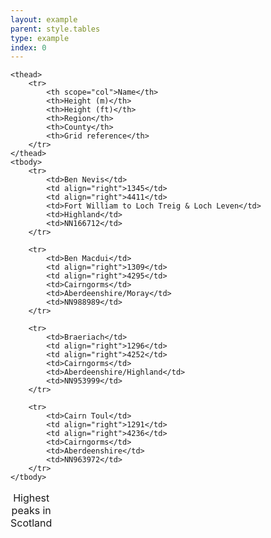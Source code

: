 ```yaml
---
layout: example
parent: style.tables
type: example
index: 0
---
```

<table class="ds_table" data-smallscreen="scrolling">
    <caption>Highest peaks in Scotland</caption>

    <thead>
        <tr>
            <th scope="col">Name</th>
            <th>Height (m)</th>
            <th>Height (ft)</th>
            <th>Region</th>
            <th>County</th>
            <th>Grid reference</th>
        </tr>
    </thead>
    <tbody>
        <tr>
            <td>Ben Nevis</td>
            <td align="right">1345</td>
            <td align="right">4411</td>
            <td>Fort William to Loch Treig & Loch Leven</td>
            <td>Highland</td>
            <td>NN166712</td>
        </tr>

        <tr>
            <td>Ben Macdui</td>
            <td align="right">1309</td>
            <td align="right">4295</td>
            <td>Cairngorms</td>
            <td>Aberdeenshire/Moray</td>
            <td>NN988989</td>
        </tr>

        <tr>
            <td>Braeriach</td>
            <td align="right">1296</td>
            <td align="right">4252</td>
            <td>Cairngorms</td>
            <td>Aberdeenshire/Highland</td>
            <td>NN953999</td>
        </tr>

        <tr>
            <td>Cairn Toul</td>
            <td align="right">1291</td>
            <td align="right">4236</td>
            <td>Cairngorms</td>
            <td>Aberdeenshire</td>
            <td>NN963972</td>
        </tr>
    </tbody>
</table>
